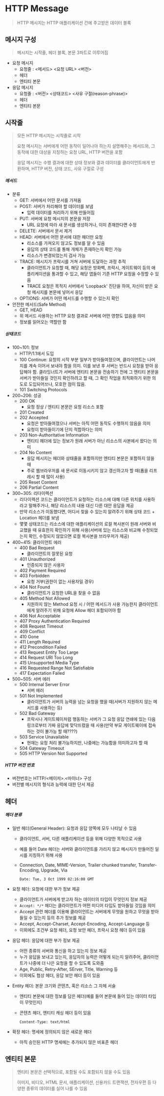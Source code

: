 # HTTP Message

> HTTP 메시지는 HTTP 애플리케이션 간에 주고받은 데이터 블록



## 메시지 구성

> 메시지는 시작줄, 헤더 블록, 본문 3파트로 이루어짐

- 요청 메시지
  - 요청줄 : <메서드> <요청 URL> <버전>
  - 헤더
  - 엔티티 본문
- 응답 메시지
  - 요청줄 : <버전> <상태코드> <사유 구절(reason-phrase)>
  - 헤더
  - 엔티티 본문



## 시작줄

> 모든 HTTP 메시지는 시작줄로 시작
>
> 요청 메시지는 서버에게 어떤 동작이 일어나야 하는지 설명해주는 메서드와, 그 동작에 대한 대상을 지칭하는 요청 URL, HTTP 버전을 포함
>
> 응답 메시지는 수행 결과에 대한 상태 정보와 결과 데이터를 클라이언트에게 반환하며, HTTP 버전, 상태 코드, 사유 구절로 구성



##### 메서드

- 분류
  - GET: 서버에서 어떤 문서를 가져옴
  - POST: 서버가 처리해야 할 데이터를 보냄
    - 입력 데이터를 처리하기 위해 만들어짐
  - PUT: 서버에 요청 메시지의 본문을 저장
    - URL 요청에 따라 새 문서를 생성하거나, 이미 존재한다면 수정
  - DELETE: 서버에서 문서 제거
  - HEAD: 서버에서 어떤 문서에 대한 헤더만 요청
    - 리소스를 가져오지 않고도 정보를 알 수 있음
    - 응답의 상태 코드를 통해 개체가 존재하는지 확인 가능
    - 리소스가 변경되었는지 검사 가능
  - TRACE: 메시지가 프락시를 거쳐 서버에 도달하는 과정 추적
    - 클라이언트가 요청할 때, 해당 요청은 방화벽, 프락시, 게이트웨이 등의 애플리케이션을 통과할 수 있고, 해당 앱들이 기존 HTTP 요청을 수정할 수 있음
    - TRACE 요청은 목적지 서버에서 'Loopback' 진단을 하여, 자신이 받은 요청 메시지를 본문에 넣어서 응답
  - OPTIONS: 서버가 어떤 메서드를 수행할 수 있는지 확인
- 안전한 메서드(Safe Method)
  - GET, HEAD
  - 위 메서드 사용하는 HTTP 요청 결과로 서버에 어떤 영향도 없음을 의미
  - 정보를 읽어오는 역할만 함



##### 상태코드

- 100~101: 정보
  - HTTP/1.1에서 도입
  - 100 Continue: 요청의 시작 부분 일부가 받아들여졌으며, 클라이언트는 나머지를 계속 이어서 보내야 함을 의미. 이를 보낸 후 서버는 반드시 요청을 받아 응답해야 함. 클라잉너트가 서버에 엔티티 본문을 전송하기 전에 그 엔티티 본문을 서버가 받아들일 것인지 확인하려고 할 때, 그 확인 작업을 최적화하기 위한 의도로 도입되어쓰나, 모호한 점이 많음.
  - 101 Switching Protocols
- 200~206: 성공
  - 200 OK
    - 요청 정상 / 엔티티 본문은 요청 리소스 포함
  - 201 Created 
  - 202 Accepted
    - 요청은 받아들여졌으나 서버는 아직 어떤 동작도 수행하지 않음을 의미
    - 요청이 받아들이기에 단지 적합하다는 의미
  - 203 Non-Authoritative Information
    - 엔티티 헤더에 있는 정보가 원래 서버가 아닌 리소스의 사본에서 왔다는 의미
  - 204 No Content
    - 응답 메시지는 헤더와 상태줄을 포함하지만 엔티티 본문은 포함하지 않을 때
    - 주로 웹브라우저를 새 문서로 이동시키지 않고 갱신하고자 할 때(폼을 리프레시 할 때 많이 사용)
  - 205 Reset Content
  - 206 Partial Content
- 300~305: 리다이렉션
  - 리다이렉션 코드는 클라이언트가 요청하는 리소스에 대해 다른 위치를 사용하라고 말해주거나, 해당 리소스의 내용 대신 다른 대안 응답을 제공
  - 만약 리소스가 이동했다면, 어디서 찾을 수 있는지 알려주기 위해 상태 코드 + Location 헤더를 보냄
  - 몇몇 상태코드는 리소스에 대한 애플리케이션의 로컬 복사본이 원래 서버와 비교했을 때 유효한지 확인하기 위해 사용(서버에 있는 리소스와 비교해 수정되었는지 확인, 수정되지 않았으면 로컬 복사본을 브라우저가 제공)
- 400~415: 클라이언트 에러
  - 400 Bad Request
    - 클라이언트의 잘못된 요청
  - 401 Unauthorized
    - 인증되지 않은 사용자
  - 402 Payment Required
  - 403 Forbidden
    - 요청 거부(권한이 없는 사용자일 경우)
  - 404 Not Found
    - 클라이언트가 요청한 URL을 찾을 수 없음
  - 405 Method Not Allowed
    - 지원하지 않는 Method 요청 시 / 어떤 메서드가 사용 가능한지 클라이언트에게 알려주기 위해 요청에 Allow 헤더 포함되어야 함
  - 406 Not Acceptable
  - 407 Proxy Authentication Required
  - 408 Request Timeout
  - 409 Conflict
  - 410 Gone
  - 411 Length Required
  - 412 Precondition Failed
  - 413 Request Entity Too Large
  - 414 Request URI Too Long
  - 415 Unsupported Media Type
  - 416 Requested Range Not Satisfiable
  - 417 Expectation Failed
- 500~505: 서버 에러
  - 500 Internal Server Error
    - 서버 에러
  - 501 Not Implemented
    - 클라이언트가 서버의 능력을 넘는 요청을 했을 때(서버가 지원하지 않는 메서드를 사용하는 등)
  - 502 Bad Gateway
    - 프락시나 게이트웨이처럼 행동하는 서버가 그 요청 응답 연쇄에 있는 다음 링크로부터 가짜 응답에 맞닥뜨렸을 때 사용(만약 부모 게이트웨이에 접속하는 것이 불가능 할 때????)
  - 503 Service Unavailable
    - 현재는 요청 처리 불가능하지만, 나중에는 가능함을 의미하고자 할 때
  - 504 Gateway Timeout
  - 505 HTTP Version Not Supported



##### HTTP 버전 번호

- 버전번호는 HTTP/<메이저>.<마이너> 구성
- 버전별 메시지의 형식과 능력에 대한 단서 제공



## 헤더

##### 헤더 분류

- 일반 헤더(General Header): 요청과 응답 양쪽에 모두 나타날 수 있음

  - 클라이언트, 서버, 다른 애플리케이션 등을 위해 다양한 목적으로 사용

  - 예를 들어 Date 헤더는 서버와 클라이언트를 가리지 않고 메시지가 만들어진 일시를 지칭하기 위해 사용

  - Connection, Date, MIME-Version, Trailer chunked transfer, Transfer-Encoding, Upgrade, Via

    ```text
    Date: Tue, 3 Oct 1999 02:16:00 GMT
    ```

- 요청 헤더: 요청에 대한 부가 정보 제공

  - 클라이언트가 서버에게 받고자 하는 데이터의 타입이 무엇인지 정보 제공
  - `Accept: */*` 헤더는 클라이언트가 어떤 미디어 타입도 받아들일 것임을 의미
  - Accept 관련 헤더를 이용해 클라이언트는 서버에게 무엇을 원하고 무엇을 받아들일 수 있는지 등의 추가 정보를 제공
  - Accept, Accept-Charset, Accept-Encoding, Accept-Language 등
  - 이외에도 조건부 요청 헤더, 요청 보안 헤더, 프락시 요청 헤더 등이 있음

- 응답 헤더: 응답에 대한 부가 정보 제공

  - 어떤 종류의 서버와 통신을 하고 있는지 정보 제공
  - 누가 응답을 보내고 있는지, 응답자의 능력은 어떻게 되는지 알려주어, 클라이언트가 나중에 더 나은 요청을 할 수 있도록 도와줌
  - Age, Public, Retry-After, SErver, Title, Warning 등
  - 이외에도 협상 헤더, 응답 보안 헤더 등이 있음

- Entity 헤더: 본문 크기와 콘텐츠, 혹은 리소스 그 자체 서술

  - 엔티티 본문에 대한 정보를 담은 헤더(예를 들어 본문에 들어 있는 데이터 타입이 무엇인지)

  - 콘텐츠 헤더, 엔티티 캐싱 헤더 등이 있음

    ```text
    Content-Type: text/html
    ```

- 확장 헤더: 명세에 정의되지 않은 새로운 헤더

  - 아직 승인된 HTTP 명세에는 추가되지 않은 비표준 헤더



## 엔티티 본문

> 엔티티 본문은 선택적으로, 포함될 수도 포함되지 않을 수도 있음
>
> 이미지, 비디오, HTML 문서, 애플리케이션, 신용카드 트랜잭션, 전자우편 등 다양한 종류의 데이터를 실어 나를 수 있음





